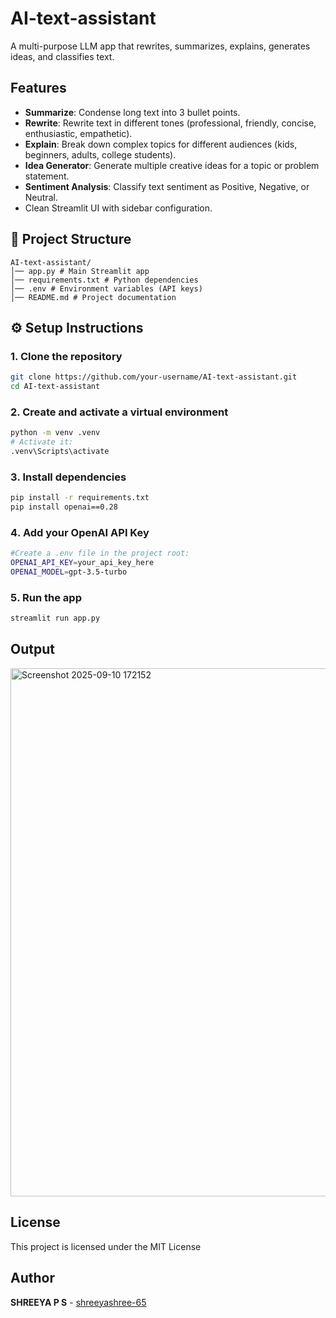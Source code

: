 # AI-text-assistant
A multi-purpose LLM app that rewrites, summarizes, explains, generates ideas, and classifies text.

##  Features
-  **Summarize**: Condense long text into 3 bullet points.  
-  **Rewrite**: Rewrite text in different tones (professional, friendly, concise, enthusiastic, empathetic).  
-  **Explain**: Break down complex topics for different audiences (kids, beginners, adults, college students).  
-  **Idea Generator**: Generate multiple creative ideas for a topic or problem statement.  
-  **Sentiment Analysis**: Classify text sentiment as Positive, Negative, or Neutral.  
-  Clean Streamlit UI with sidebar configuration.

## 📂 Project Structure

```
AI-text-assistant/
│── app.py # Main Streamlit app
│── requirements.txt # Python dependencies
│── .env # Environment variables (API keys)
│── README.md # Project documentation
```

## ⚙️ Setup Instructions

### 1️. Clone the repository
```bash
git clone https://github.com/your-username/AI-text-assistant.git
cd AI-text-assistant
```

### 2️. Create and activate a virtual environment
```bash
python -m venv .venv
# Activate it:
.venv\Scripts\activate
```

### 3️. Install dependencies
```bash
pip install -r requirements.txt
pip install openai==0.28
```

### 4️. Add your OpenAI API Key
```bash
#Create a .env file in the project root:
OPENAI_API_KEY=your_api_key_here
OPENAI_MODEL=gpt-3.5-turbo
```

### 5️. Run the app
```bash
streamlit run app.py
```

## Output
<img width="1918" height="845" alt="Screenshot 2025-09-10 172152" src="https://github.com/user-attachments/assets/f4e349e2-f859-42fe-aeb9-319f6b808bb2" />

##  License

This project is licensed under the MIT License

##  Author

**SHREEYA P S** - [shreeyashree-65](https://github.com/shreeyashree-65)

